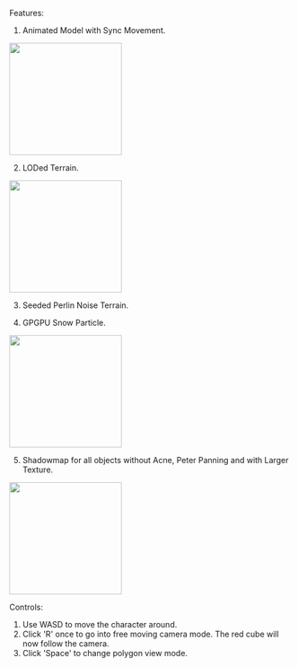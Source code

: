 Features:
1. Animated Model with Sync Movement.
<img src="https://github.com/Sakyawira/AdvancedGraphics/blob/master/gif/animation.gif?raw=true" width="200" height="200" />

2. LODed Terrain.
<img src="https://github.com/Sakyawira/AdvancedGraphics/blob/master/gif/lod.gif?raw=true" width="200" height="200" />

3. Seeded Perlin Noise Terrain.

4. GPGPU Snow Particle.
<img src="https://github.com/Sakyawira/AdvancedGraphics/blob/master/gif/particle.gif?raw=true" width="200" height="200" />

5. Shadowmap for all objects without Acne, Peter Panning and with Larger Texture.
<img src="https://github.com/Sakyawira/AdvancedGraphics/blob/master/gif/shadowmap.gif?raw=true" width="200" height="200" />

Controls:
1. Use WASD to move the character around.
2. Click 'R' once to go into free moving camera mode. The red cube will now follow the camera.
3. Click 'Space' to change polygon view mode. 